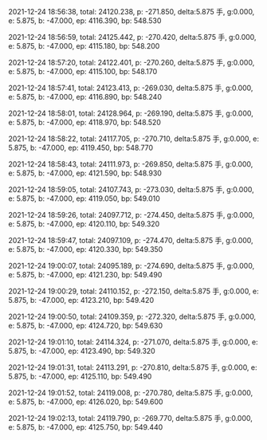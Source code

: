 2021-12-24 18:56:38, total: 24120.238, p: -271.850, delta:5.875 手, g:0.000, e: 5.875, b: -47.000, ep: 4116.390, bp: 548.530

2021-12-24 18:56:59, total: 24125.442, p: -270.420, delta:5.875 手, g:0.000, e: 5.875, b: -47.000, ep: 4115.180, bp: 548.200

2021-12-24 18:57:20, total: 24122.401, p: -270.260, delta:5.875 手, g:0.000, e: 5.875, b: -47.000, ep: 4115.100, bp: 548.170

2021-12-24 18:57:41, total: 24123.413, p: -269.030, delta:5.875 手, g:0.000, e: 5.875, b: -47.000, ep: 4116.890, bp: 548.240

2021-12-24 18:58:01, total: 24128.964, p: -269.190, delta:5.875 手, g:0.000, e: 5.875, b: -47.000, ep: 4118.970, bp: 548.520

2021-12-24 18:58:22, total: 24117.705, p: -270.710, delta:5.875 手, g:0.000, e: 5.875, b: -47.000, ep: 4119.450, bp: 548.770

2021-12-24 18:58:43, total: 24111.973, p: -269.850, delta:5.875 手, g:0.000, e: 5.875, b: -47.000, ep: 4121.590, bp: 548.930

2021-12-24 18:59:05, total: 24107.743, p: -273.030, delta:5.875 手, g:0.000, e: 5.875, b: -47.000, ep: 4119.050, bp: 549.010

2021-12-24 18:59:26, total: 24097.712, p: -274.450, delta:5.875 手, g:0.000, e: 5.875, b: -47.000, ep: 4120.110, bp: 549.320

2021-12-24 18:59:47, total: 24097.109, p: -274.470, delta:5.875 手, g:0.000, e: 5.875, b: -47.000, ep: 4120.330, bp: 549.350

2021-12-24 19:00:07, total: 24095.189, p: -274.690, delta:5.875 手, g:0.000, e: 5.875, b: -47.000, ep: 4121.230, bp: 549.490

2021-12-24 19:00:29, total: 24110.152, p: -272.150, delta:5.875 手, g:0.000, e: 5.875, b: -47.000, ep: 4123.210, bp: 549.420

2021-12-24 19:00:50, total: 24109.359, p: -272.320, delta:5.875 手, g:0.000, e: 5.875, b: -47.000, ep: 4124.720, bp: 549.630

2021-12-24 19:01:10, total: 24114.324, p: -271.070, delta:5.875 手, g:0.000, e: 5.875, b: -47.000, ep: 4123.490, bp: 549.320

2021-12-24 19:01:31, total: 24113.291, p: -270.810, delta:5.875 手, g:0.000, e: 5.875, b: -47.000, ep: 4125.110, bp: 549.490

2021-12-24 19:01:52, total: 24119.008, p: -270.780, delta:5.875 手, g:0.000, e: 5.875, b: -47.000, ep: 4126.020, bp: 549.600

2021-12-24 19:02:13, total: 24119.790, p: -269.770, delta:5.875 手, g:0.000, e: 5.875, b: -47.000, ep: 4125.750, bp: 549.440